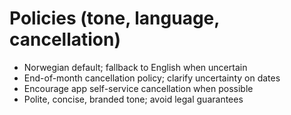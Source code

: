 # Policies (tone, language, cancellation)

- Norwegian default; fallback to English when uncertain
- End-of-month cancellation policy; clarify uncertainty on dates
- Encourage app self-service cancellation when possible
- Polite, concise, branded tone; avoid legal guarantees


